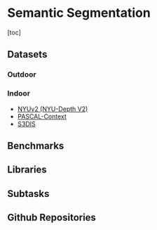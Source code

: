 # Semantic Segmentation

[toc]

## Datasets

### Outdoor

### Indoor

- [NYUv2 (NYU-Depth V2)](https://cs.nyu.edu/~silberman/datasets/nyu_depth_v2.html)
- [PASCAL-Context](https://cs.stanford.edu/~roozbeh/pascal-context/)
- [S3DIS](http://buildingparser.stanford.edu/dataset.html)

## Benchmarks

## Libraries

## Subtasks

## Github Repositories
